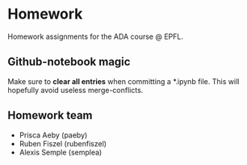 # Homework
Homework assignments for the ADA course @ EPFL.
## Github-notebook magic
Make sure to **clear all entries** when committing a \*.ipynb file. This will hopefully avoid useless merge-conflicts.
## Homework team
- Prisca Aeby (paeby)
- Ruben Fiszel (rubenfiszel)
- Alexis Semple (semplea)
